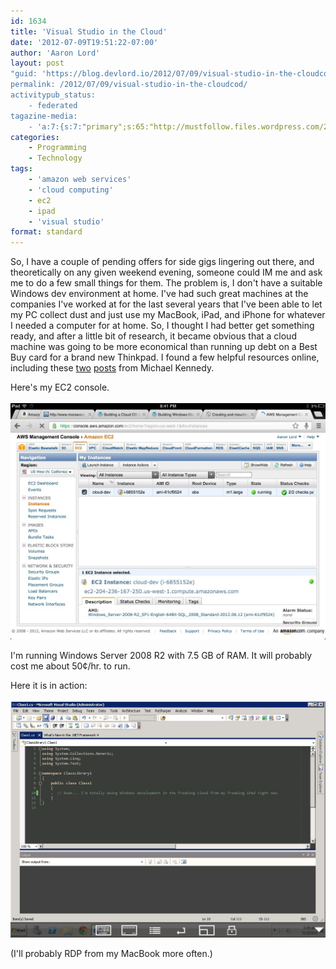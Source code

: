 ```yaml
---
id: 1634
title: 'Visual Studio in the Cloud'
date: '2012-07-09T19:51:22-07:00'
author: 'Aaron Lord'
layout: post
"guid: 'https://blog.devlord.io/2012/07/09/visual-studio-in-the-cloudcod/'
permalink: /2012/07/09/visual-studio-in-the-cloudcod/
activitypub_status:
    - federated
tagazine-media:
    - 'a:7:{s:7:"primary";s:65:"http://mustfollow.files.wordpress.com/2012/07/20120709-205029.jpg";s:6:"images";a:2:{s:65:"http://mustfollow.files.wordpress.com/2012/07/20120709-205029.jpg";a:6:{s:8:"file_url";s:65:"http://mustfollow.files.wordpress.com/2012/07/20120709-205029.jpg";s:5:"width";s:4:"1024";s:6:"height";s:3:"768";s:4:"type";s:5:"image";s:4:"area";s:6:"786432";s:9:"file_path";s:0:"";}s:65:"http://mustfollow.files.wordpress.com/2012/07/20120709-205119.jpg";a:6:{s:8:"file_url";s:65:"http://mustfollow.files.wordpress.com/2012/07/20120709-205119.jpg";s:5:"width";s:4:"1024";s:6:"height";s:3:"768";s:4:"type";s:5:"image";s:4:"area";s:6:"786432";s:9:"file_path";s:0:"";}}s:6:"videos";a:0:{}s:11:"image_count";s:1:"2";s:6:"author";s:8:"28099389";s:7:"blog_id";s:8:"28571045";s:9:"mod_stamp";s:19:"2012-07-10 04:00:56";}'
categories:
    - Programming
    - Technology
tags:
    - 'amazon web services'
    - 'cloud computing'
    - ec2
    - ipad
    - 'visual studio'
format: standard
---
```


So, I have a couple of pending offers for side gigs lingering out there, and theoretically on any given weekend evening, someone could IM me and ask me to do a few small things for them. The problem is, I don't have a suitable Windows dev environment at home. I've had such great machines at the companies I've worked at for the last several years that I've been able to let my PC collect dust and just use my MacBook, iPad, and iPhone for whatever I needed a computer for at home. So, I thought I had better get something ready, and after a little bit of research, it became obvious that a cloud machine was going to be more economical than running up debt on a Best Buy card for a brand new Thinkpad. I found a few helpful resources online, including these <a href="http://blog.michaelckennedy.net/2011/06/13/building-a-cloud-os-for-net-developers-part-2/">two</a> <a href="http://www.michaelckennedy.net/blog/2010/01/31/BuildingWindowsMachinesInAmazonEC2.aspx">posts</a> from Michael Kennedy.

Here's my EC2 console.<br /><br /><a href="/assets/img/2012/07/20120709-205029.jpg"><img src="/assets/img/2012/07/20120709-205029.jpg" alt="20120709-205029.jpg" class="alignnone size-full" /></a>

I'm running Windows Server 2008 R2 with 7.5 GB of RAM. It will probably cost me about 50¢/hr. to run.

Here it is in action:<br /><br /><a href="/assets/img/2012/07/20120709-205119.jpg"><img src="/assets/img/2012/07/20120709-205119.jpg" alt="20120709-205119.jpg" class="alignnone size-full" /></a>

(I'll probably RDP from my MacBook more often.)